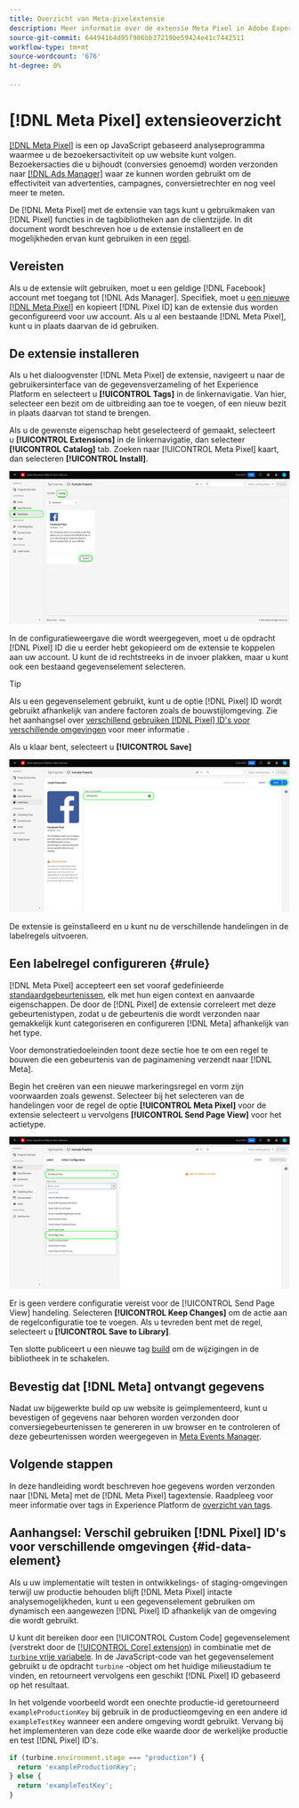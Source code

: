 ```yaml
---
title: Overzicht van Meta-pixelextensie
description: Meer informatie over de extensie Meta Pixel in Adobe Experience Platform.
source-git-commit: 644941b4d95f986bb37219be59424e41c7442511
workflow-type: tm+mt
source-wordcount: '676'
ht-degree: 0%

---
```


# [!DNL Meta Pixel] extensieoverzicht

[[!DNL Meta Pixel]](https://developers.facebook.com/docs/meta-pixel/) is een op JavaScript gebaseerd analyseprogramma waarmee u de bezoekersactiviteit op uw website kunt volgen. Bezoekersacties die u bijhoudt (conversies genoemd) worden verzonden naar [[!DNL Ads Manager]](https://www.facebook.com/business/tools/ads-manager) waar ze kunnen worden gebruikt om de effectiviteit van advertenties, campagnes, conversietrechter en nog veel meer te meten.

De [!DNL Meta Pixel] met de extensie van tags kunt u gebruikmaken van [!DNL Pixel] functies in de tagbibliotheken aan de clientzijde. In dit document wordt beschreven hoe u de extensie installeert en de mogelijkheden ervan kunt gebruiken in een [regel](../../../ui/managing-resources/rules.md).

<!-- (To include when Conversions API extension doc is published)
>[!NOTE]
>
>If you are trying to send server-side events to [!DNL Meta] rather than from the client side, use the [[!DNL Meta Conversions API] extension](../../server/meta/overview.md) instead.
-->

## Vereisten

Als u de extensie wilt gebruiken, moet u een geldige [!DNL Facebook] account met toegang tot [!DNL Ads Manager]. Specifiek, moet u [een nieuwe [!DNL Meta Pixel]](https://www.facebook.com/business/help/952192354843755) en kopieert [!DNL Pixel ID] kan de extensie dus worden geconfigureerd voor uw account. Als u al een bestaande [!DNL Meta Pixel], kunt u in plaats daarvan de id gebruiken.

## De extensie installeren

Als u het dialoogvenster [!DNL Meta Pixel] de extensie, navigeert u naar de gebruikersinterface van de gegevensverzameling of het Experience Platform en selecteert u **[!UICONTROL Tags]** in de linkernavigatie. Van hier, selecteer een bezit om de uitbreiding aan toe te voegen, of een nieuw bezit in plaats daarvan tot stand te brengen.

Als u de gewenste eigenschap hebt geselecteerd of gemaakt, selecteert u **[!UICONTROL Extensions]** in de linkernavigatie, dan selecteer **[!UICONTROL Catalog]** tab. Zoeken naar [!UICONTROL Meta Pixel] kaart, dan selecteren **[!UICONTROL Install]**.

![De [!UICONTROL Install] knop die wordt geselecteerd voor de [!UICONTROL Meta Pixel] in de UI voor gegevensverzameling.](../../../images/extensions/client/meta/install.png)

In de configuratieweergave die wordt weergegeven, moet u de opdracht [!DNL Pixel] ID die u eerder hebt gekopieerd om de extensie te koppelen aan uw account. U kunt de id rechtstreeks in de invoer plakken, maar u kunt ook een bestaand gegevenselement selecteren.

>[!TIP]
>
>Als u een gegevenselement gebruikt, kunt u de optie [!DNL Pixel] ID wordt gebruikt afhankelijk van andere factoren zoals de bouwstijlomgeving. Zie het aanhangsel over [verschillend gebruiken [!DNL Pixel] ID&#39;s voor verschillende omgevingen](#id-data-element) voor meer informatie .

Als u klaar bent, selecteert u **[!UICONTROL Save]**

![De [!DNL Pixel] ID verstrekt als gegevenselement in de mening van de uitbreidingsconfiguratie.](../../../images/extensions/client/meta/configure.png)

De extensie is geïnstalleerd en u kunt nu de verschillende handelingen in de labelregels uitvoeren.

## Een labelregel configureren {#rule}

[!DNL Meta Pixel] accepteert een set vooraf gedefinieerde [standaardgebeurtenissen](https://www.facebook.com/business/help/402791146561655), elk met hun eigen context en aanvaarde eigenschappen. De door de [!DNL Pixel] de extensie correleert met deze gebeurtenistypen, zodat u de gebeurtenis die wordt verzonden naar gemakkelijk kunt categoriseren en configureren [!DNL Meta] afhankelijk van het type.

Voor demonstratiedoeleinden toont deze sectie hoe te om een regel te bouwen die een gebeurtenis van de paginamening verzendt naar [!DNL Meta].

Begin het creëren van een nieuwe markeringsregel en vorm zijn voorwaarden zoals gewenst. Selecteer bij het selecteren van de handelingen voor de regel de optie **[!UICONTROL Meta Pixel]** voor de extensie selecteert u vervolgens **[!UICONTROL Send Page View]** voor het actietype.

![De [!UICONTROL Send Page View] actietype dat voor een regel in de Inzameling UI van Gegevens wordt geselecteerd.](../../../images/extensions/client/meta/select-action.png)

Er is geen verdere configuratie vereist voor de [!UICONTROL Send Page View] handeling. Selecteren **[!UICONTROL Keep Changes]** om de actie aan de regelconfiguratie toe te voegen. Als u tevreden bent met de regel, selecteert u **[!UICONTROL Save to Library]**.

Ten slotte publiceert u een nieuwe tag [build](../../../ui/publishing/builds.md) om de wijzigingen in de bibliotheek in te schakelen.

## Bevestig dat [!DNL Meta] ontvangt gegevens

Nadat uw bijgewerkte build op uw website is geïmplementeerd, kunt u bevestigen of gegevens naar behoren worden verzonden door conversiegebeurtenissen te genereren in uw browser en te controleren of deze gebeurtenissen worden weergegeven in [Meta Events Manager](https://www.facebook.com/business/help/898185560232180).

## Volgende stappen

In deze handleiding wordt beschreven hoe gegevens worden verzonden naar [!DNL Meta] met de [!DNL Meta Pixel] tagextensie. Raadpleeg voor meer informatie over tags in Experience Platform de [overzicht van tags](../../../home.md).

## Aanhangsel: Verschil gebruiken [!DNL Pixel] ID&#39;s voor verschillende omgevingen {#id-data-element}

Als u uw implementatie wilt testen in ontwikkelings- of staging-omgevingen terwijl uw productie behouden blijft [!DNL Meta Pixel] intacte analysemogelijkheden, kunt u een gegevenselement gebruiken om dynamisch een aangewezen [!DNL Pixel] ID afhankelijk van de omgeving die wordt gebruikt.

U kunt dit bereiken door een [!UICONTROL Custom Code] gegevenselement (verstrekt door de [[!UICONTROL Core] extension](../core/overview.md)) in combinatie met de [`turbine` vrije variabele](../../../extension-dev/turbine.md). In de JavaScript-code van het gegevenselement gebruikt u de opdracht `turbine` -object om het huidige milieustadium te vinden, en retourneert vervolgens een geschikt [!DNL Pixel] ID gebaseerd op het resultaat.

In het volgende voorbeeld wordt een onechte productie-id geretourneerd `exampleProductionKey` bij gebruik in de productieomgeving en een andere id `exampleTestKey` wanneer een andere omgeving wordt gebruikt. Vervang bij het implementeren van deze code elke waarde door de werkelijke productie en test [!DNL Pixel] ID&#39;s.

```js
if (turbine.environment.stage === "production") {
  return 'exampleProductionKey';
} else {
  return 'exampleTestKey';
}
```
